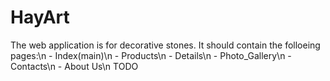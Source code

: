 # HayArt

The web application is for decorative stones.
It should contain the folloeing pages:\n
	- Index(main)\n
	- Products\n
	- Details\n
	- Photo_Gallery\n
	- Contacts\n
	- About Us\n
TODO
